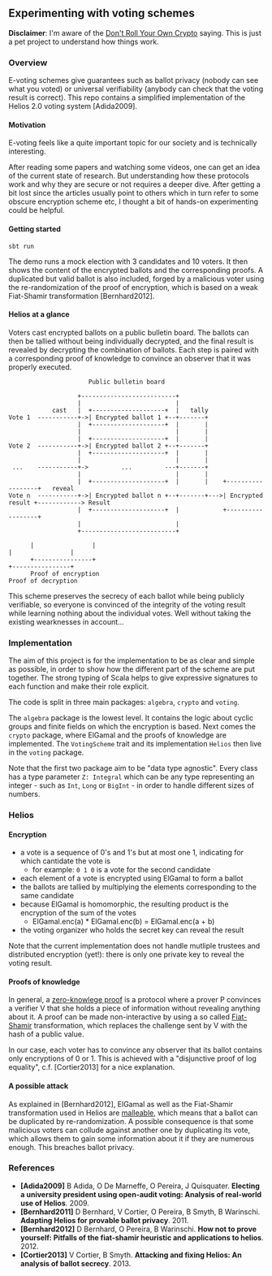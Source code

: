 ## Experimenting with voting schemes

**Disclaimer**: I'm aware of the [Don't Roll Your Own Crypto](https://security.stackexchange.com/questions/18197/why-shouldnt-we-roll-our-own) saying. This is just a pet project to understand how things work.

### Overview
 E-voting schemes give guarantees such as ballot privacy (nobody can see what you voted) or universal verifiability (anybody can check that the voting result is correct). This repo contains a simplified implementation of the Helios 2.0 voting system [Adida2009].

#### Motivation
E-voting feels like a quite important topic for our society and is technically interesting.

After reading some papers and watching some videos, one can get an idea of the current state of research. But understanding how these protocols work and why they are secure or not requires a deeper dive. After getting a bit lost since the articles usually point to others which in turn refer to some obscure encryption scheme etc, I thought a bit of hands-on experimenting could be helpful.

#### Getting started
```
sbt run
```
The demo runs a mock election with 3 candidates and 10 voters. It then shows the content of the encrypted ballots and the corresponding proofs. A duplicated but valid ballot is also included, forged by a malicious voter using the re-randomization of the proof of encryption, which is based on a weak Fiat-Shamir transformation [Bernhard2012].

#### Helios at a glance
Voters cast encrypted ballots on a public bulletin board. The ballots can then be tallied without being individually decrypted, and the final result is revealed by decrypting the combination of ballots. Each step is paired with a corresponding proof of knowledge to convince an observer that it was properly executed.

```
                      Public bulletin board
 
                   +--------------------------+
                   |                          |
            cast   |  +--------------------+  |   tally
Vote 1  -----------+->| Encrypted ballot 1 +--+-------+
                   |  +--------------------+  |       |
                   |                          |       |
                   |  +--------------------+  |       |
Vote 2  -----------+->| Encrypted ballot 2 +--+-------+
                   |  +--------------------+  |       |
                   |                          |       |
 ...    -----------+->         ...         ---+-------+
                   |                          |       |
                   |  +--------------------+  |       |    +------------------+   reveal
Vote n  -----------+->| Encrypted ballot n +--+-------+--->| Encrypted result +------------> Result
                   |  +--------------------+  |            +------------------+
                   |                          |
                   +--------------------------+
  
      |                |                                                    |                |         
      +----------------+                                                    +----------------+
      Proof of encryption                                                   Proof of decryption
```

This scheme preserves the secrecy of each ballot while being publicly verifiable, so everyone is convinced of the integrity of the voting result while learning nothing about the individual votes. Well without taking the existing wearknesses in account...

### Implementation
The aim of this project is for the implementation to be as clear and simple as possible, in order to show how the different part of the scheme are put together. The strong typing of Scala helps to give expressive signatures to each function and make their role explicit.

The code is split in three main packages: `algebra`, `crypto` and `voting`. 

The `algebra` package is the lowest level. It contains the logic about cyclic groups and finite fields on which the encryption is based. Next comes the `crypto` package, where ElGamal and the proofs of knowledge are implemented. The `VotingScheme` trait and its implementation `Helios` then live in the `voting` package.

Note that the first two package aim to be "data type agnostic". Every class has a type parameter `Z: Integral` which can be any type representing an integer - such as `Int`, `Long` or `BigInt` - in order to handle different sizes of numbers.

### Helios


#### Encryption
- a vote is a sequence of 0's and 1's but at most one 1, indicating for which cantidate the vote is
  - for example: `0 1 0` is a vote for the second candidate
- each element of a vote is encrypted using ElGamal to form a ballot
- the ballots are tallied by multiplying the elements corresponding to the same candidate
- because ElGamal is homomorphic, the resulting product is the encryption of the sum of the votes
  - ElGamal.enc(a) * ElGamal.enc(b) = ElGamal.enc(a + b)
- the voting organizer who holds the secret key can reveal the result

Note that the current implementation does not handle mutliple trustees and distributed encryption (yet!): there is only one private key to reveal the voting result.

#### Proofs of knowledge
In general, a [zero-knowlege proof](https://en.m.wikipedia.org/wiki/Zero-knowledge_proof) is a protocol where a prover P convinces a verifier V that she holds a piece of information without revealing anything about it. 
A proof can be made non-interactive by using a so called [Fiat-Shamir](https://en.m.wikipedia.org/wiki/Fiat%E2%80%93Shamir_heuristic) transformation, which replaces the challenge sent by V with the hash of a public value.

In our case, each voter has to convince any observer that its ballot contains only encryptions of 0 or 1.
This is achieved with a "disjunctive proof of log equality", c.f. [Cortier2013] for a nice explanation.

#### A possible attack
As explained in [Bernhard2012], ElGamal as well as the Fiat-Shamir transformation used in Helios are [malleable](https://en.m.wikipedia.org/wiki/Malleability_(cryptography)), which means that a ballot can be duplicated by re-randomization.
A possible consequence is that some malicious voters can collude against another one by duplicating its vote, which allows them to gain some information about it if they are numerous enough.
This breaches ballot privacy.

### References

- **[Adida2009]** B Adida, O De Marneffe, O Pereira, J Quisquater. **Electing a university president using open-audit voting: Analysis of real-world use of Helios**. 2009.
- **[Bernhard2011]** D Bernhard, V Cortier, O Pereira, B Smyth, B Warinschi. **Adapting Helios for provable ballot privacy**. 2011.
- **[Bernhard2012]** D Bernhard, O Pereira, B Warinschi. **How not to prove yourself: Pitfalls of the fiat-shamir heuristic and applications to helios**. 2012.
- **[Cortier2013]** V Cortier, B Smyth. **Attacking and fixing Helios: An analysis of ballot secrecy**. 2013.

